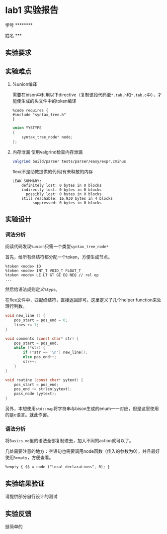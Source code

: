 # lab1 实验报告
学号 ********

姓名 ***

## 实验要求

## 实验难点
1. %union编译

    需要在bison中利用以下directive（复制该段代码至`*.tab.h`和`*.tab.c`中），才能使生成的头文件中的token编译
    ```bison
    %code requires {
    #include "syntax_tree.h"
    }
    ```
    ```c
    union YYSTYPE
    {
        syntax_tree_node* node;
    };
    ```

2. 内存泄漏
    使用valgrind检查内存泄漏
    ```bash
    valgrind build/parser tests/parser/easy/expr.cminus
    ```
    flex(不是助教提供的代码)有未释放的内存
    ```
    LEAK SUMMARY:
        definitely lost: 0 bytes in 0 blocks
        indirectly lost: 0 bytes in 0 blocks
          possibly lost: 0 bytes in 0 blocks
        still reachable: 16,930 bytes in 4 blocks
             suppressed: 0 bytes in 0 blocks
    ```
## 实验设计
### 词法分析
阅读代码发现`%union`只需一个类型`syntax_tree_node*`

首先，给所有终结符都分配一个token，方便生成节点。
```bison
%token <node> ID
%token <node> INT_T VOID_T FLOAT_T
%token <node> LE LT GT GE EQ NEQ // rel op
...
```
然后给语法规则定义`%type`。

在flex文件中，匹配终结符，直接返回即可。这里定义了几个helper function来处理行列数。
```c
void new_line () {
    pos_start = pos_end = 0;
    lines += 1;
}

void comments (const char* str) {
    pos_start = pos_end;
    while (*str) {
        if (*str == '\n') new_line();
        else pos_end++;
        str++;
    }
}

void routine (const char* yytext) {
    pos_start = pos_end;
    pos_end += strlen(yytext);
    pass_node (yytext);
}
```
另外，本想使用`std::map`将字符串与bison生成的enum一一对应，但是这里使用的是c语言。就此作罢。
### 语法分析
将`Basics.md`里的语法全部复制进去，加入不同的action就可以了。

几处需要注意的地方：空语句也需要调用node函数（传入的参数为0），并且最好使用`%empty`，方便查看。
```bison
%empty { $$ = node ("local-declarations", 0); }
```
## 实验结果验证

请提供部分自行设计的测试

## 实验反馈
挺简单的
